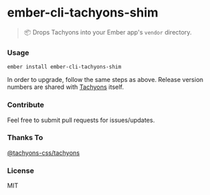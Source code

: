 # ember-cli-tachyons-shim

> :package: Drops Tachyons into your Ember app's `vendor` directory.

### Usage

```
ember install ember-cli-tachyons-shim 
```

In order to upgrade, follow the same steps as above. 
Release version numbers are shared with [Tachyons](https://github.com/tachyons-css/tachyons) itself.

### Contribute

Feel free to submit pull requests for issues/updates.

### Thanks To
[@tachyons-css/tachyons](https://github.com/tachyons-css/tachyons/)

### License

MIT
